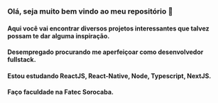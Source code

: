 ### Olá, seja muito bem vindo ao meu repositório 👋

#### Aqui você vai encontrar diversos projetos interessantes que talvez possam te dar alguma inspiração.

#### Desempregado procurando me aperfeiçoar como desenvolvedor fullstack.

#### Estou estudando ReactJS, React-Native, Node, Typescript, NextJS.

#### Faço faculdade na Fatec Sorocaba.

<!--
**VictorAugDB/VictorAugDB** is a ✨ _special_ ✨ repository because its `README.md` (this file) appears on your GitHub profile.

Here are some ideas to get you started:

- 🔭 I’m currently working on ...
- 🌱 I’m currently learning ...
- 👯 I’m looking to collaborate on ...
- 🤔 I’m looking for help with ...
- 💬 Ask me about ...
- 📫 How to reach me: ...
- 😄 Pronouns: ...
- ⚡ Fun fact: ...
-->
